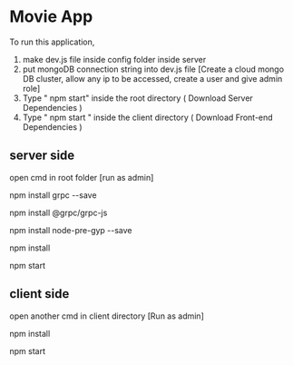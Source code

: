 # Movie App

To run this application, 

1. make dev.js file inside config folder inside server
2. put mongoDB connection string into dev.js file [Create a cloud mongo DB cluster, allow any ip to be accessed, create a user and give admin role]
3. Type  " npm start" inside the root directory  ( Download Server Dependencies ) 
4. Type " npm start " inside the client directory ( Download Front-end Dependencies )

## server side

open cmd in root folder [run as admin]

npm install grpc --save

npm install @grpc/grpc-js

npm install node-pre-gyp --save

npm install 

npm start

## client side

open another cmd in client directory [Run as admin]

npm install 

npm start


